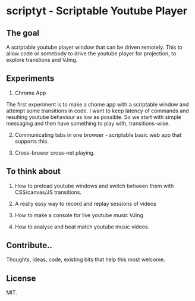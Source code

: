 # scriptyt - Scriptable Youtube Player

## The goal

A scriptable youtube player window that can be driven remotely.  This to allow
code or somebody to drive the youtube player for projection, to explore
transtions and VJing.

## Experiments

1. Chrome App

The first experiment is to make a chome app with a scriptable window and
attempt some transitions in code.  I want to keep latency of commands and
resulting youtube behaviour as low as possible.  So we start with simple
messaging and then have something to play with, transitions-wise.

2. Communicating tabs in one browser  - scriptable basic web app that supports
   this. 

3. Cross-brower cross-net playing.

## To think about

1. How to preload youtube windows and switch between them with CSS/canvas/JS
transitions.

2. A really easy way to record and replay sessions of videos

3. How to make a console for live youtube music VJing

4. How to analyse and beat match youtube music videos.

## Contribute..

Thoughts, ideas, code, existing bits that help this most welcome.

## License

MIT.

